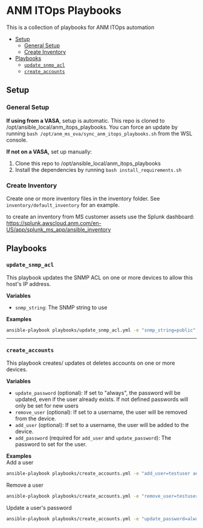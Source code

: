 # ANM ITOps Playbooks

This is a collection of playbooks for ANM ITOps automation

- [Setup](#setup)
  - [General Setup](#general-setup)
  - [Create Inventory](#create-inventory)
- [Playbooks](#playbooks)
  - [`update_snmp_acl`](#update_snmp_acl)
  - [`create_accounts`](#create_accounts)


## Setup
### General Setup
**If using from a VASA**, setup is automatic. This repo is cloned to /opt/ansible_local/anm_itops_playbooks. You can force an update by running `bash /opt/anm_ms_ova/sync_anm_itops_playbooks.sh` from the WSL console.

**If not on a VASA,** set up manually:
1. Clone this repo to /opt/ansible_local/anm_itops_playbooks
2. Install the dependencies by running `bash install_requirements.sh`


### Create Inventory
Create one or more inventory files in the inventory folder. See `inventory/default_inventory` for an example.

to create an inventory from MS customer assets use the Splunk dashboard: https://splunk.awscloud.anm.com/en-US/app/splunk_ms_app/ansible_inventory


## Playbooks
### `update_snmp_acl`
This playbook updates the SNMP ACL on one or more devices to allow this host's IP address.

**Variables**   
- `snmp_string`: The SNMP string to use

**Examples**   
```bash
ansible-playbook playbooks/update_snmp_acl.yml -e "snmp_string=public" -u admin -k
```

-------------------------------------------------

### `create_accounts`
This playbook creates/ updates ot deletes accounts on one or more devices.

**Variables**   
- `update_password` (optional): If set to "always", the password will be updated, even if the user already exists. If not defined passwords will only be set for new users
- `remove_user` (optional): If set to a username, the user will be removed from the device.
- `add_user` (optional): If set to a username, the user will be added to the device.  
- `add_password` (required for `add_user` and `update_password`): The password to set for the user.
  
**Examples**   
Add a user
```bash
ansible-playbook playbooks/create_accounts.yml -e "add_user=testuser add_password=testpassword" -u admin -k
```

Remove a user
```bash
ansible-playbook playbooks/create_accounts.yml -e "remove_user=testuser" -u admin -k
```

Update a user's password
```bash
ansible-playbook playbooks/create_accounts.yml -e "update_password=always add_user=testuser add_password=testpassword" -u admin -k
```
